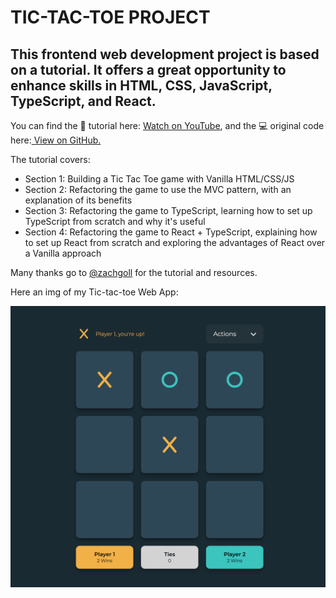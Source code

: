 # TIC-TAC-TOE PROJECT

## This frontend web development project is based on a tutorial. It offers a great opportunity to enhance skills in HTML, CSS, JavaScript, TypeScript, and React.

You can find the 🎥 tutorial here: [Watch on YouTube](https://www.youtube.com/watch?v=MsnQ5uepIaE), and the 💻 original code here:[ View on GitHub.](https://github.com/zachgoll/tic-tac-toe-subscriber-refactor)

The tutorial covers:

- Section 1: Building a Tic Tac Toe game with Vanilla HTML/CSS/JS
- Section 2: Refactoring the game to use the MVC pattern, with an explanation of its benefits
- Section 3: Refactoring the game to TypeScript, learning how to set up TypeScript from scratch and why it's useful
- Section 4: Refactoring the game to React + TypeScript, explaining how to set up React from scratch and exploring the advantages of React over a Vanilla approach

Many thanks go to [@zachgoll](https://github.com/zachgoll) for the tutorial and resources.

Here an img of my Tic-tac-toe Web App:

![Screenshot Tic-tac-toe game](image.png)
